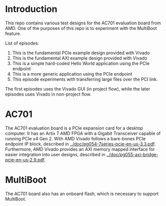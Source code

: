 # Introduction
This repo contains various test designs for the AC701 evaluation board from AMD. One
of the purposes of this repo is to experiment with the MultiBoot feature.

List of episodes:
1.  This is the fundamental PCIe example design provided with Vivado
2.  This is the fundamental AXI example design provided with Vivado
3.  This is a simple hard-coded Hello World application using the PCIe endpoint
4.  This is a more generic application using the PCIe endpoint
5.  This episode experiments with transferring large files over the PCI link.

The first episodes uses the Vivado GUI (in project flow), while the later episodes uses Vivado in non-project flow.

# AC701
The AC701 evaluation board is a PCIe expansion card for a desktop computer.
It has an Artix 7 AMD FPGA with a Gigabit Transceiver capable of running PCIe x4 Gen 2.
With AMD Vivado follows a bare-bones PCIe endpoint IP block, described in
[../doc/pg054-7series-pcie-en-us-3.3.pdf](pg054-7series-pcie-en-us-3.3.pdf). Furthermore, AMD Vivado provides
an AXI memory mapped interface for easier integration into user designs, described in
[../doc/pg055-axi-bridge-pcie-en-us-2.9.pdf](pg055-axi-bridge-pcie-en-us-2.9.pdf).

# MultiBoot
The AC701 board also has an onboard flash, which is necessary to support MultiBoot.

